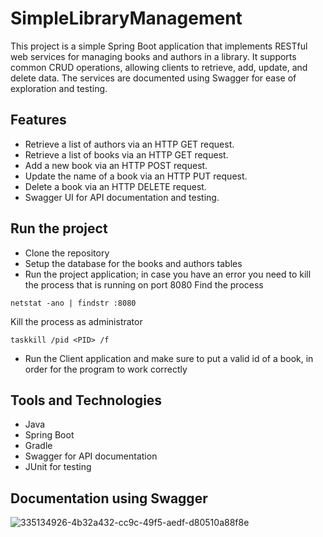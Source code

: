 # SimpleLibraryManagement

This project is a simple Spring Boot application that implements RESTful web services for managing books and authors in a library. It supports common CRUD operations, allowing clients to retrieve, add, update, and delete data. The services are documented using Swagger for ease of exploration and testing.

## Features
- Retrieve a list of authors via an HTTP GET request.
- Retrieve a list of books via an HTTP GET request.
- Add a new book via an HTTP POST request.
- Update the name of a book via an HTTP PUT request.
- Delete a book via an HTTP DELETE request.
- Swagger UI for API documentation and testing.

## Run the project
- Clone the repository
- Setup the database for the books and authors tables
- Run the project application; in case you have an error you need to kill the process that is running on port 8080
Find the process
```
netstat -ano | findstr :8080
```
Kill the process as administrator
```
taskkill /pid <PID> /f
```
- Run the Client application and make sure to put a valid id of a book, in order for the program to work correctly

## Tools and Technologies
- Java
- Spring Boot
- Gradle
- Swagger for API documentation
- JUnit for testing


## Documentation using Swagger
![335134926-4b32a432-cc9c-49f5-aedf-d80510a88f8e](https://github.com/user-attachments/assets/54bb3675-91b3-44c8-bc0a-5540a8e3a8e5)
